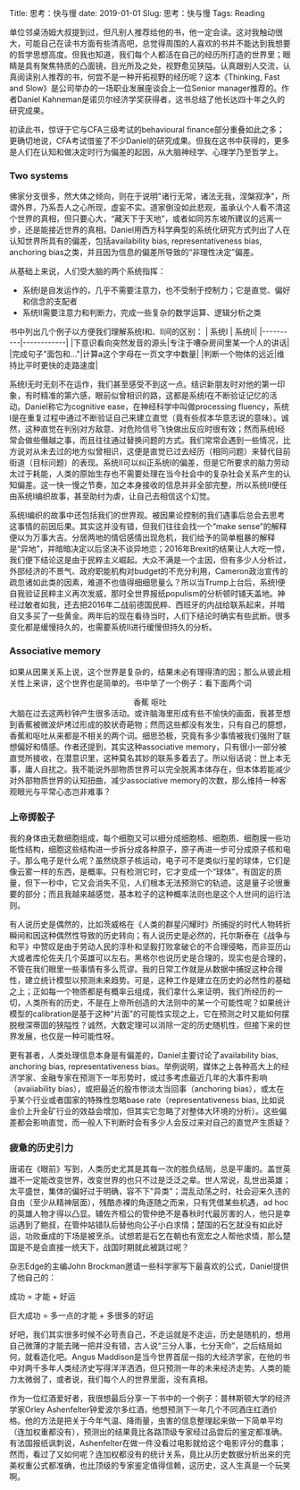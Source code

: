 Title: 思考：快与慢
date: 2019-01-01
Slug: 思考：快与慢
Tags: Reading


单位邻桌汤姆大叔提到过，但凡别人推荐给他的书，他一定会读。这对我触动很大，可能自己在读书方面有些清高吧，总觉得周围的人喜欢的书并不能达到我想要的哲学思想高度。但我也知道，我们每个人都活在自己的经历所打造的世界里；眼睛是具有聚焦特质的凸面镜，目光所及之处，视野愈见狭隘。认真跟别人交流，认真阅读别人推荐的书，何尝不是一种开拓视野的经历呢？这本《Thinking, Fast and Slow》是公司举办的一场职业发展座谈会上一位Senior manager推荐的。作者Daniel Kahneman是诺贝尔经济学奖获得者，这书总结了他长达四十年之久的研究成果。

初读此书，惊讶于它与CFA三级考试的behavioural finance部分重叠如此之多；更确切地说，CFA考试借鉴了不少Daniel的研究成果。但我在这书中获得的，更多是人们在认知和做决定时行为偏差的起因，从大脑神经学、心理学乃至哲学上。

### Two systems
佛家分支很多，然大体之倾向，则在于说明"诸行无常，诸法无我，涅槃寂净"，所谓外界，乃系吾人之心所现，虚妄不实。道家倒没如此悲观，虽承认个人看不清这个世界的真相，但只要心大，“藏天下于天地”，或者如同苏东坡所建议的远离一步，还是能接近世界的真相。Daniel用西方科学典型的系统化研究方式列出了人在认知世界所具有的偏差，包括availability bias, representativeness bias, anchoring bias之类，并且因为信息的偏差所导致的“非理性决定”偏差。

从基础上来说，人们受大脑的两个系统指挥：
* 系统I是自发运作的，几乎不需要注意力，也不受制于控制力；它是直觉、偏好和信念的支配者
* 系统II需要注意力和判断力，完成一些复杂的数学运算、逻辑分析之类 <p>

书中列出几个例子以方便我们理解系统I和、II间的区别：
| 系统I | 系统II|
|----------|------------|
|下意识看向突然发音的源头|专注于嘈杂房间里某一个人的讲话|
|完成句子"面包和..."|计算a这个字母在一页文字中数量|
|判断一个物体的远近|维持比平时更快的走路速度|

系统I无时无刻不在运作，我们甚至感受不到这一点。结识新朋友时对他的第一印象，有时精准的第六感，眼前似曾相识的路，这都是系统I在不断验证记忆的活动。Daniel称它为cognitive ease，在神经科学中叫做processing fluency，系统I是在重复过程中通过不断验证自己来建立直觉（竟有些叔本华意志说的意味）。诚然，这种直觉在判别对方敌意、对危险信号飞快做出反应时很有效；然而系统I经常会做些僭越之事，而且往往通过替换问题的方式。我们常常会遇到一些情况，比方说对从未去过的地方似曾相识，这便是直觉已过去经历（相同问题）来替代目前街道（目标问题）的表现。系统II可以纠正系统I的偏差，但是它所要求的脑力劳动太过于耗能，人类的原始生存也不需要处理在当今社会中的复杂社会关系产生的认知偏差。这一快一慢之节奏，加之本身接收的信息并非全部完整，所以系统II便任由系统I编织故事，甚至助纣为虐，让自己去相信这个幻觉。<p>

系统I编织的故事中还包括我们的世界观。被因果论控制的我们遇事后总会去思考这事情的前因后果。其实这并没有错，但我们往往会找一个“make sense”的解释便以为万事大吉。分居两地的情侣感情出现危机，我们给予的简单粗暴的解释是“异地”，并暗暗决定以后坚决不谈异地恋；2016年Brexit的结果让人大吃一惊，我们便下结论这是由于民粹主义崛起。大众不满是一个主因，但有多少人分析过，外部经济的不景气、政府职能机构对budget的不充分利用，Cameron政治宣传的疏忽诸如此类的因素，难道不也值得细细思量么？所以当Trump上台后，系统I便自我验证民粹主义再次发威，那时全世界报纸populism的分析顿时铺天盖地。神经过敏者如我，还去把2016年二战前德国民粹、西班牙的内战给联系起来，并暗自又多买了一些黄金。两年后的现在看待当时，人们下结论时确实有些武断。很多变化都是缓慢持久的，也需要系统II进行缓慢但持久的分析。<p>

### Associative memory
如果从因果关系上说，这个世界是复杂的，结果未必有理得清的因；那么从彼此相关性上来讲，这个世界也是简单的。书中举了一个例子：看下面两个词
<center>香蕉 呕吐</center>
大脑在过去这两秒钟产生很多活动。或许脑海里形成有些不愉快的画面，我甚至想到香蕉被微波炉烤过形成的胶状奇葩物；然而这些都没有发生，只有自己的臆想，香蕉和呕吐从来都是不相关的两个词。细思恐极，究竟有多少事情被我们强附了联想偏好和情感。作者还提到，其实这种associative memory，只有很小一部分被直觉所接收，在潜意识里，这种莫名其妙的联系多着去了。所以俗话说：世上本无事，庸人自扰之。我不能说外部物质世界可以完全脱离本体存在，但本体若能减少对外部物质世界的认知扭曲，减少associative memory的次数，那么维持一种客观眼光与平常心态岂非难事？<p>

### 上帝掷骰子
我的身体由无数细胞组成，每个细胞又可以细分成细胞核、细胞质、细胞膜一些功能性结构，细胞这些结构进一步拆分成各种原子，原子再进一步可分成原子核和电子。那么电子是什么呢？虽然绕原子核运动，电子可不是类似行星的球体，它们是像云雾一样的东西，是概率。只有检测它时，它才变成一个“球体”，有固定的质量，但下一秒中，它又会消失不见，人们根本无法预测它的轨迹。这是量子论很重要的部分；而且我越来越感觉，基本粒子的这种概率法则也是这个人世间的运行法则。<p>
有人说历史是偶然的，比如茨威格在《人类的群星闪耀时》所捕捉的时代人物转折瞬间和因这种偶然性导致的历史转向；有人说历史是必然的，托尔斯泰在《战争与和平》中赞叹是由于劳动人民的淳朴和坚毅打败拿破仑的不合理侵略，而非亚历山大或者库伦佐夫几个英雄可以左右。黑格尔也说历史是合理的，现实也是合理的，不管在我们眼里一些事情有多么荒谬。我的日常工作就是从数据中捕捉这种合理性，建立统计模型以预测未来趋势。可是，这种工作是建立在历史的必然性的基础之上；正如每一个物质都是有概率云组成，我们拿什么来证明，我们所经历的一切，人类所有的历史，不是在上帝所创造的大法则中的某一个可能性呢？如果统计模型的calibration是基于这种“片面”的可能性实现之上，它在预测之时又能如何摆脱根深蒂固的狭隘性？诚然，大数定理可以消除一定的历史随机性，但接下来的世界发展，也仅是一种可能性呀。<p>
更有甚者，人类处理信息本身是有偏差的，Daniel主要讨论了availability bias, anchoring bias, representativeness bias。举例说明，媒体之上各种高大上的经济学家、金融专家在预测下一年形势时，或过多考虑最近几年的大事件影响（avaiiability bias），或把最近的股市惨淡太当回事（anchoring bias），或太在乎某个行业或者国家的特殊性忽略base rate（representativeness bias, 比如说金价上升金矿行业的效益会增加，但其实它忽略了对整体大环境的分析）。这些偏差都会影响直觉，而一般人下判断时会有多少人会反过来对自己的直觉产生质疑？<p>

### 疲惫的历史引力
唐诺在《眼前》写到，人类历史尤其是其每一次的胜负结局，总是平庸的。盖世英雄不一定能改变世界，改变世界的也只不过是泛泛之辈。世人常说，乱世出英雄；太平盛世，集体的偏好过于明确，容不下"异类"；混乱动荡之时，社会迎来久违的自由（至少从精神层面），残酷赤裸的角逐随之而来，只有凭借某些机遇，ad hoc的英雄人物才得以凸显。辅佐齐桓公的管仲绝不是春秋时代最厉害的人，他只是幸运遇到了鲍叔，在管仲站错队后替他向公子小白求情；楚国的石乞就没有如此好运，功败垂成的下场是被烹杀。试想若是石乞在朝也有宽宏之人帮他求情，那么楚国是不是会直接一统天下，战国时期就此被跳过呢？<p>
杂志Edge的主编John Brockman邀请一些科学家写下最喜欢的公式，Daniel提供了他自己的：
<p align="left"> 成功 = 才能 + 好运</p>
<p align="left"> 巨大成功 = 多一点的才能 + 多很多的好运</p>
好吧，我们其实很多时候不必苛责自己，不走运就是不走运，历史是随机的，想用自己微薄的才能去赌一把并没有错，古人说“三分人事，七分天命”，之后结局如何，就看造化吧。Angus Maddison是当今世界首屈一指的大经济学家，在他的书中对两千多年人类经济史写得洋洋洒洒，但只预测一年的未来经济走势。人类的能力太微弱了，或者说，我们每个人的世界里面，没有真相。<p>

作为一位红酒爱好者，我很想最后分享一下书中的一个例子：普林斯顿大学的经济学家Orley Ashenfelter钟爱波尔多红酒，他想预测下一年几个不同酒庄红酒价格。他的方法是把关于今年气温、降雨量，虫害的信息整理起来做一下简单平均（连加权重都没有），预测出的结果竟比各路顶级专家经过品尝后的鉴定都准确。有法国报纸讽刺说，Ashenfelter在做一件没看过电影就给这个电影评分的蠢事；然而，看过了又如何呢？连加权都没有的统计关系，竟比从历史数据分析出来的完美权重公式都准确，也比顶级的专家鉴定值得信赖，这历史，这人生真是一个玩笑啊。


